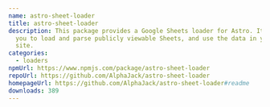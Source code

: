 ```yaml
---
name: astro-sheet-loader
title: astro-sheet-loader
description: This package provides a Google Sheets loader for Astro. It allows
  you to load and parse publicly viewable Sheets, and use the data in your Astro
  site.
categories:
  - loaders
npmUrl: https://www.npmjs.com/package/astro-sheet-loader
repoUrl: https://github.com/AlphaJack/astro-sheet-loader
homepageUrl: https://github.com/AlphaJack/astro-sheet-loader#readme
downloads: 389
---
```

